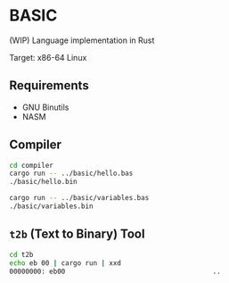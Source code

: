 # BASIC

(WIP) Language implementation in Rust

Target: x86-64 Linux

## Requirements

- GNU Binutils
- NASM

## Compiler

```bash
cd compiler
cargo run -- ../basic/hello.bas
./basic/hello.bin

cargo run -- ../basic/variables.bas
./basic/variables.bin
```

## `t2b` (Text to Binary) Tool

```bash
cd t2b
echo eb 00 | cargo run | xxd
00000000: eb00                                     ..
```
